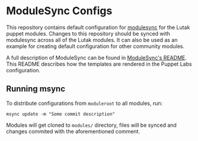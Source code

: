 ModuleSync Configs
==================

This repository contains default configuration for
[modulesync](http://github.com/puppetlabs/modulesync) for the Lutak
puppet modules. Changes to this repository should be synced with modulesync
across all of the Lutak modules. It can also be used as an example for
creating default configuration for other community modules.

A full description of ModuleSync can be found in [ModuleSync's
README](https://github.com/puppetlabs/modulesync). This README describes how
the templates are rendered in the Puppet Labs configuration.

## Running msync

To distribute configurations from `moduleroot` to all modules, run:

```
msync update -m "Some commit description"
```

Modules will get cloned to `modules/` directory, files will be synced and
changes commited with the aforementioned comment.
